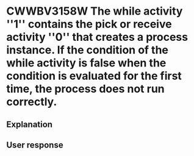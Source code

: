 # CWWBV3158W The while activity ''1'' contains the pick or receive activity ''0'' that creates a process instance. If the condition of the while activity is false when the condition is evaluated for the first time, the process does not run correctly.

## Explanation

## User response